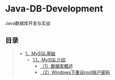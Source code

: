 # Java-DB-Development

Java数据库开发与实战


## 目录

> - [1、MySQL基础](https://github.com/zheng-yi-yi/Java-DB-Development/tree/main/01-MySQL%E5%9F%BA%E7%A1%80)
>   - [1.1、MySQL介绍](https://github.com/zheng-yi-yi/Java-DB-Development/tree/main/01-MySQL%E5%9F%BA%E7%A1%80/01-MySQL%E4%BB%8B%E7%BB%8D)
>       - [（1）数据库概述](https://github.com/zheng-yi-yi/Java-DB-Development/blob/main/01-MySQL%E5%9F%BA%E7%A1%80/01-MySQL%E4%BB%8B%E7%BB%8D/01-%E6%95%B0%E6%8D%AE%E5%BA%93%E6%A6%82%E8%BF%B0.md)
>       - [（2）Windows下重设root账户密码](https://github.com/zheng-yi-yi/Java-DB-Development/blob/main/01-MySQL%E5%9F%BA%E7%A1%80/01-MySQL%E4%BB%8B%E7%BB%8D/Windows%E4%B8%8B%E9%87%8D%E8%AE%BEroot%E8%B4%A6%E6%88%B7%E5%AF%86%E7%A0%81.md)